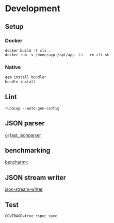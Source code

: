 # Development
## Setup
### Docker
```
docker build -t cli .
docker run -v /home/app:/opt/app -ti --rm cli sh
```
### Native
```bash
gem install bundler
bundle install
```

## Lint
```
rubocop --auto-gen-config
```

## JSON parser
[oj](https://github.com/ohler55/oj)
[fast_jsonparser](https://github.com/anilmaurya/fast_jsonparser)

## benchmarking
[bencharmk](https://github.com/ruby/benchmark)

## JSON stream writer
[json-stream-writer](https://github.com/camertron/json-write-stream)

## Test
```
COVERAGE=true rspec spec
```
